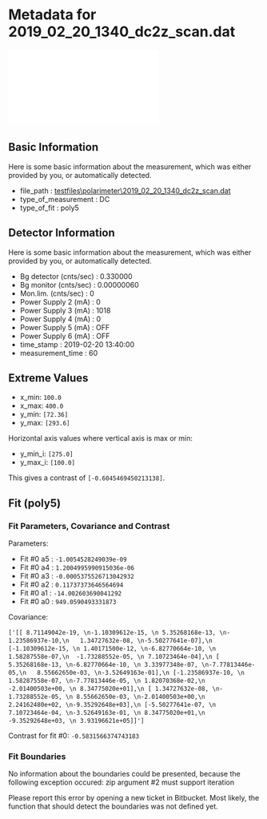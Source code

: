 # Metadata for 2019_02_20_1340_dc2z_scan.dat
![2019_02_20_1340_dc2z_scan.dat](./2019_02_20_1340_dc2z_scan.pdf "2019_02_20_1340_dc2z_scan.dat")

## Basic Information
Here is some basic information about the measurement, which was either provided by you, or automatically detected.

- file_path : [testfiles\polarimeter\2019_02_20_1340_dc2z_scan.dat](2019_02_20_1340_dc2z_scan.dat)
- type_of_measurement : DC
- type_of_fit : poly5

## Detector Information
Here is some basic information about the measurement, which was either provided by you, or automatically detected.

-  Bg detector (cnts/sec) : 0.330000
-  Bg monitor (cnts/sec) : 0.00000060
-  Mon.lim.  (cnts/sec) :   0
-  Power Supply 2 (mA) :  0
-  Power Supply 3 (mA) :  1018
-  Power Supply 4 (mA) :  0
-  Power Supply 5 (mA) :  OFF
-  Power Supply 6 (mA) :  OFF   
- time_stamp : 2019-02-20 13:40:00
- measurement_time : 60

## Extreme Values

- x_min: `100.0`
- x_max: `400.0`
- y_min: `[72.36]`
- y_max: `[293.6]`

Horizontal axis values where vertical axis is max or min:

- y_min_i: `[275.0]`
- y_max_i: `[100.0]`

This gives a contrast of `[-0.6045469450213138]`.

## Fit (poly5)

### Fit Parameters, Covariance and Contrast

Parameters:

- Fit #0 a5 : `-1.0054528249039e-09`
- Fit #0 a4 : `1.2004995990915036e-06`
- Fit #0 a3 : `-0.0005375526713042932`
- Fit #0 a2 : `0.11737373646564694`
- Fit #0 a1 : `-14.002603690041292`
- Fit #0 a0 : `949.0590493331873`

Covariance:
```
['[[ 8.71149042e-19, \n-1.10309612e-15, \n 5.35268168e-13, \n-1.23586937e-10,\n   1.34727632e-08, \n-5.50277641e-07],\n [-1.10309612e-15, \n 1.40171500e-12, \n-6.82770664e-10, \n 1.58287558e-07,\n  -1.73288552e-05, \n 7.10723464e-04],\n [ 5.35268168e-13, \n-6.82770664e-10, \n 3.33977348e-07, \n-7.77813446e-05,\n   8.55662650e-03, \n-3.52649163e-01],\n [-1.23586937e-10, \n 1.58287558e-07, \n-7.77813446e-05, \n 1.82070368e-02,\n  -2.01400503e+00, \n 8.34775020e+01],\n [ 1.34727632e-08, \n-1.73288552e-05, \n 8.55662650e-03, \n-2.01400503e+00,\n   2.24162480e+02, \n-9.35292648e+03],\n [-5.50277641e-07, \n 7.10723464e-04, \n-3.52649163e-01, \n 8.34775020e+01,\n  -9.35292648e+03, \n 3.93196621e+05]]']
```

Contrast for fit #0: `-0.5831566374743183`

### Fit Boundaries

No information about the boundaries could be presented, because the following exception occured:
zip argument #2 must support iteration

Please report this error by opening a new ticket in Bitbucket. Most likely, the function that should detect the boundaries was not defined yet.
